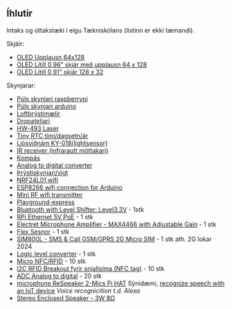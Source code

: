 ## Íhlutir 
Intaks og úttakstæki í eigu Tækniskólans (listinn er ekki tæmandi).
 
Skjáir:
- [OLED Upplausn 64x128](https://www.diymore.cc/products/2-42-inch-12864-oled-display-module-iic-i2c-spi-serial-for-arduino-c51-stm32-green-white-blue-yellow)
- [OLED Lítill 0,96" skjár með upplausn 64 x 128](https://randomnerdtutorials.com/guide-for-oled-display-with-arduino/)
- [OLED Lítill 0,91" skjár 128 x 32](https://www.diymore.cc/collections/led-display-module/products/diymore-0-91-inch-iic-i2c-oled-lcd-12832-128x32-display-diy-module-ssd1306-driver-ic-dc-3-3v-5v-stm32-for-arduino-pic)

Skynjarar:
- [Púls skynjari raspberrypi](https://github.com/WorldFamousElectronics/Raspberry_Pi/blob/master/PulseSensor_Processing_Pi/PulseSensor_Processing_Pi.md)
- [Púls skynjari arduino](https://www.instructables.com/Pulse-Sensor-With-Arduino-Tutorial/)
- [Loftþrýstimælir](https://lastminuteengineers.com/bmp180-arduino-tutorial/)
- [Dropateljari](https://lastminuteengineers.com/rain-sensor-arduino-tutorial/)
- [HW-493 Laser](https://makerselectronics.com/product/laser-module-board-hw-493)
- [Tiny RTC tími/dagsetn/ár](https://www.elecrow.com/wiki/index.php?title=Tiny_RTC)
- [Ljósviðnám  KY-018(lightsensor)](https://arduinomodules.info/ky-018-photoresistor-module/#:~:text=The%20KY%2D018%20Photoresistor%20module,like%20Arduino%2C%20ESP32%20and%20others.)
- [IR receiver (infrarautt móttakari)](https://wiki.keyestudio.com/Ks0026_keyestudio_Digital_IR_Receiver_Module)
- [Kompás](https://electropeak.com/learn/interfacing-gy-271-hmc5883l-compass-magnetometr-with-arduino/)
- [Analog to digital converter](https://electropeak.com/learn/interfacing-ads1015-12-bit-adc-with-arduino/)
- [Þrýstiskynjari/vigt](https://randomnerdtutorials.com/arduino-load-cell-hx711/)
- [NRF24L01 wifi](https://howtomechatronics.com/tutorials/arduino/arduino-wireless-communication-nrf24l01-tutorial/)
- [ESP8266 wifi connection for Arduino](https://create.arduino.cc/projecthub/Niv_the_anonymous/esp8266-beginner-tutorial-project-6414c8)
- [Mini RF wifi transmitter](https://www.buildcircuit.com/how-to-use-rf-module-with-arduino/)
- [Playground-express](https://learn.adafruit.com/adafruit-circuit-playground-express)
- [Bluetooth with Level Shifter: Level3.3V](https://mbedgeek.blogspot.com/2018/11/arduino-bluetooth-control-with-level.html) -  1stk
- [RPi Ethernet 5V PoE](https://www.adafruit.com/product/3848) - 1 stk
- [Electret Microphone Amplifier - MAX4466 with Adjustable Gain](https://www.adafruit.com/product/1063) - 1 stk
- [Flex Sesnor](https://www.sparkfun.com/products/10264) - 1 stk
- [SIM800L - SMS & Call GSM/GPRS 2G Micro SIM](https://lastminuteengineers.com/sim800l-gsm-module-arduino-tutorial/) - 1 stk ath. 2G lokar 2024
- [Logic level converter](https://learn.sparkfun.com/tutorials/retired---using-the-logic-level-converter) - 1 stk 
- [Micro NFC/RFID](https://www.adafruit.com/product/2800) - 10 stk
- [I2C RFID Breakout fyrir snjallsíma (NFC tag)](https://www.adafruit.com/product/4701) - 10 stk
- [ADC Analog to digital]() - 20 stk
- [microphone ReSpeaker 2-Mics Pi HAT](https://www.seeedstudio.com/ReSpeaker-2-Mics-Pi-HAT.html) Sýnidæmi, [recognize speech with an IoT device](https://github.com/microsoft/IoT-For-Beginners/blob/main/6-consumer/lessons/1-speech-recognition/README.md) _Voice recognicition t.d. Alexa_
- [Stereo Enclosed Speaker - 3W 8Ω](https://thepihut.com/products/stereo-enclosed-speaker-set-3w-4-ohm) 
